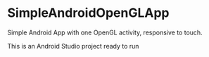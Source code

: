 SimpleAndroidOpenGLApp
======================

Simple Android App with one OpenGL activity, responsive to touch.

This is an Android Studio project ready to run
